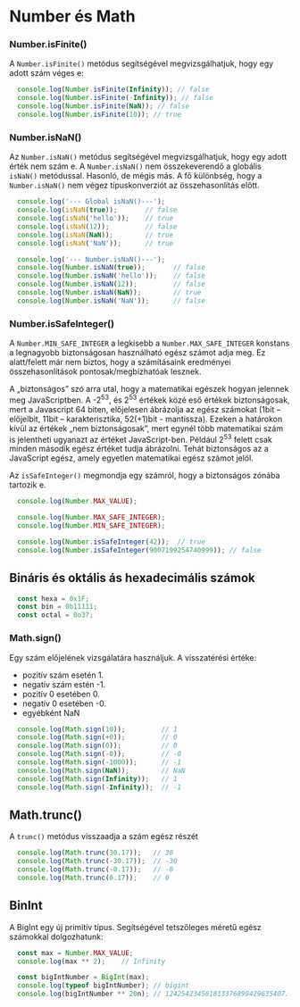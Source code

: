 # Number és Math
### Number.isFinite()
A `Number.isFinite()` metódus segítségével megvizsgálhatjuk, hogy egy adott szám véges e:

```javascript
  console.log(Number.isFinite(Infinity)); // false
  console.log(Number.isFinite(-Infinity)); // false
  console.log(Number.isFinite(NaN)); // false
  console.log(Number.isFinite(10)); // true
```
### Number.isNaN()
Az `Number.isNaN()` metódus segítségével megvizsgálhatjuk, hogy egy adott érték nem szám e. 
A `Number.isNaN()` nem összekeverendő a globális `isNaN()` metódussal. Hasonló, de mégis más. 
A fő különbség, hogy a `Number.isNaN()` nem végez típuskonverziót az összehasonlítás előtt.

```javascript
  console.log('--- Global isNaN()---');
  console.log(isNaN(true));       // false
  console.log(isNaN('hello'));    // true
  console.log(isNaN(12));         // false
  console.log(isNaN(NaN));        // true
  console.log(isNaN('NaN'));      // true

  console.log('--- Number.isNaN()---');
  console.log(Number.isNaN(true));       // false
  console.log(Number.isNaN('hello'));    // false
  console.log(Number.isNaN(12));         // false
  console.log(Number.isNaN(NaN));        // true
  console.log(Number.isNaN('NaN'));      // false
```

### Number.isSafeInteger()
A `Number.MIN_SAFE_INTEGER` a legkisebb a `Number.MAX_SAFE_INTEGER` konstans a legnagyobb biztonságosan használható egész számot adja meg. Ez alatt/felett már nem biztos, hogy a számításaink eredményei összehasonlítások pontosak/megbízhatóak lesznek.

A „biztonságos” szó arra utal, hogy a matematikai egészek hogyan jelennek meg JavaScriptben.
A -2<sup>53</sup>, és 2<sup>53</sup> értékek közé eső értékek biztonságosak, mert a Javascript 64 biten,
előjelesen ábrázolja az egész számokat (1bit – előjelbit, 11bit – karakterisztika, 52(+1)bit - mantissza).
Ezeken a határokon kívül az értékek „nem biztonságosak”, mert egynél több matematikai szám is jelentheti 
ugyanazt az értéket JavaScript-ben. 
Például 2<sup>53</sup> felett csak minden második egész értéket tudja ábrázolni.
Tehát biztonságos az a JavaScript egész, amely egyetlen matematikai egész számot jelöl.

Az `isSafeInteger()` megmondja egy számról, hogy a biztonságos zónába tartozik e.

```javascript
  console.log(Number.MAX_VALUE);

  console.log(Number.MAX_SAFE_INTEGER);
  console.log(Number.MIN_SAFE_INTEGER);

  console.log(Number.isSafeInteger(42));  // true
  console.log(Number.isSafeInteger(9007199254740999)); // false
```

## Bináris és oktális ás hexadecimális számok
```javascript
  const hexa = 0x1F;
  const bin = 0b11111;
  const octal = 0o37;
```

### Math.sign()
Egy szám előjelének vizsgálatára használjuk. 
A visszatérési értéke:
- pozitív szám esetén 1.
- negatív szám estén -1.
- pozitív 0 esetében 0.
- negatív 0 esetében -0.
- egyébként NaN

```javascript
  console.log(Math.sign(10));         // 1
  console.log(Math.sign(+0));         // 0
  console.log(Math.sign(0));          // 0
  console.log(Math.sign(-0));         // -0
  console.log(Math.sign(-1000));      // -1
  console.log(Math.sign(NaN));        // NaN
  console.log(Math.sign(Infinity));   // 1
  console.log(Math.sign(-Infinity));  // -1
```

## Math.trunc()
A `trunc()` metódus visszaadja a szám egész részét
```javascript
  console.log(Math.trunc(30.17));   // 30
  console.log(Math.trunc(-30.17));  // -30
  console.log(Math.trunc(-0.17));   // -0
  console.log(Math.trunc(0.17));    // 0
```

## BinInt
A BigInt egy új primitív típus. Segítségével tetszőleges méretű egész számokkal dolgozhatunk:
```javascript
  const max = Number.MAX_VALUE;
  console.log(max ** 2);    // Infinity

  const bigIntNumber = BigInt(max);
  console.log(typeof bigIntNumber); // bigint
  console.log(bigIntNumber ** 20n); // 124254234561813376899429635407...
```